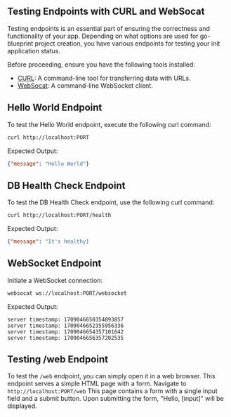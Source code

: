 ## Testing Endpoints with CURL and WebSocat

Testing endpoints is an essential part of ensuring the correctness and functionality of your app. Depending on what options are used for go-blueprint project creation, you have various endpoints for testing your init application status.


Before proceeding, ensure you have the following tools installed:

- [CURL](https://curl.se/docs/manpage.html): A command-line tool for transferring data with URLs.
- [WebSocat](https://github.com/vi/websocat): A command-line WebSocket client.



## Hello World Endpoint

To test the Hello World endpoint, execute the following curl command:

```bash
curl http://localhost:PORT
```

Expected Output:
```json
{"message": "Hello World"}
```

## DB Health Check Endpoint

To test the DB Health Check endpoint, use the following curl command:

```bash
curl http://localhost:PORT/health
```

Expected Output:
```json
{"message": "It's healthy}
```

## WebSocket Endpoint

Initiate a WebSocket connection:

```bash
websocat ws://localhost:PORT/websocket
```

Expected Output:
```
server timestamp: 1709046650354893857
server timestamp: 1709046652355956336
server timestamp: 1709046654357101642
server timestamp: 1709046656357202535
```

## Testing /web Endpoint

To test the `/web` endpoint, you can simply open it in a web browser. This endpoint serves a simple HTML page with a form.
Navigate to `http://localhost:PORT/web`
This page contains a form with a single input field and a submit button. Upon submitting the form, "Hello, [input]" will be displayed.


